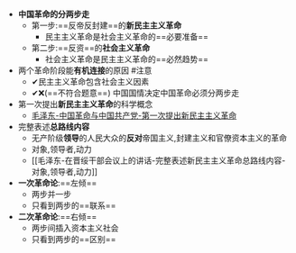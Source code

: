 - **中国革命的分两步走**
	- 第一步:==反帝反封建==的**新民主主义革命**
		- 民主主义革命是社会主义革命的==必要准备==
	- 第二步:==反资==的**社会主义革命**
		- 社会主义革命是民主主义革命的==必然趋势==
- 两个革命阶段能**有机连接**的原因 #注意
	- ✔民主主义革命包含社会主义因素
	- ✔❌(==不符合题意==) 中国国情决定中国革命必须分两步走 
- 第一次提出**新民主主义革命**的科学概念
	- [毛泽东-中国革命与中国共产党-第一次提出新民主主义革命](毛泽东-中国革命与中国共产党-第一次提出新民主主义革命.md)
- 完整表述**总路线内容**
	-  无产阶级**领导**的人民大众的**反对**帝国主义,封建主义和官僚资本主义的革命
	- 对象,领导者,动力
	- [[毛泽东-在晋绥干部会议上的讲话-完整表述新民主主义革命总路线内容-对象,领导者,动力]]
- **一次革命论**:==左倾==
	- 两步并一步
	- 只看到两步的==联系==
- **二次革命论**:==右倾==
	- 两步间插入资本主义社会
	- 只看到两步的==区别==